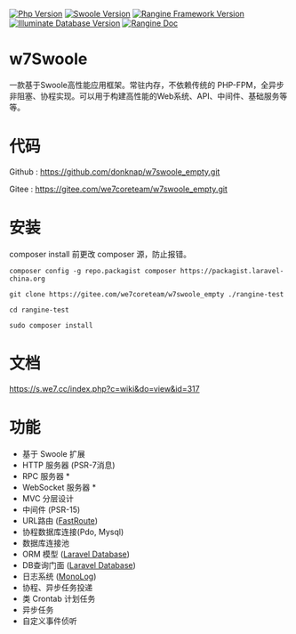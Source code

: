 [![Php Version](https://img.shields.io/badge/php-%3E=7.1-brightgreen.svg)](https://secure.php.net/)
[![Swoole Version](https://img.shields.io/badge/swoole-%3E=4.3.0-brightgreen.svg)](https://github.com/swoole/swoole-src)
[![Rangine Framework Version](https://img.shields.io/badge/rangine-%3E=0.0.1-brightgreen.svg)](https://gitee.com/we7coreteam/w7swoole)
[![Illuminate Database Version](https://img.shields.io/badge/illuminate/database-%3E=5.6.0-brightgreen.svg)](https://github.com/illuminate/database)
[![Rangine Doc](https://img.shields.io/badge/docs-passing-green.svg?maxAge=2592000)](https://s.we7.cc/index.php?c=wiki&do=view&id=317)
# w7Swoole

一款基于Swoole高性能应用框架。常驻内存，不依赖传统的 PHP-FPM，全异步非阻塞、协程实现。可以用于构建高性能的Web系统、API、中间件、基础服务等等。

# 代码

Github : https://github.com/donknap/w7swoole_empty.git

Gitee : https://gitee.com/we7coreteam/w7swoole_empty.git

# 安装

composer install 前更改 composer 源，防止报错。

```
composer config -g repo.packagist composer https://packagist.laravel-china.org

git clone https://gitee.com/we7coreteam/w7swoole_empty ./rangine-test

cd rangine-test

sudo composer install
```


# 文档

https://s.we7.cc/index.php?c=wiki&do=view&id=317

# 功能

- 基于 Swoole 扩展
- HTTP 服务器 (PSR-7消息)
- RPC 服务器 *
- WebSocket 服务器 *
- MVC 分层设计
- 中间件 (PSR-15)
- URL路由 ([FastRoute](https://github.com/nikic/FastRoute))
- 协程数据库连接(Pdo, Mysql)
- 数据库连接池
- ORM 模型 ([Laravel Database](https://laravel-china.org/docs/laravel/5.5/eloquent/1332))
- DB查询门面  ([Laravel Database](https://laravel-china.org/docs/laravel/5.5/queries/1327))
- 日志系统 ([MonoLog](https://github.com/Seldaek/monolog))
- 协程、异步任务投递
- 类 Crontab 计划任务
- 异步任务
- 自定义事件侦听






